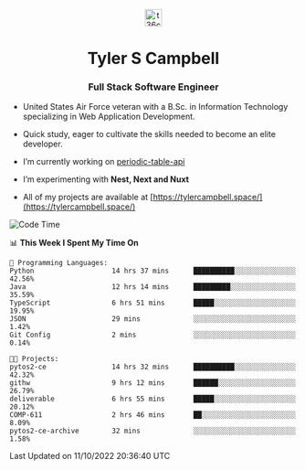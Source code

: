 <p align="center">
<a href="https://www.linkedin.com/in/t36campbell" target="blank"><img align="center" src="https://ik.imagekit.io/t36campbell/Portfolio/linkedin.png.original_m8bbGgPh6.png" alt="t36campbell" height="30" width="30" /></a>
</p>
<h1 align="center">Tyler S Campbell</h1>
<h3 align="center">Full Stack Software Engineer</h3>

* United States Air Force veteran with a B.Sc. in Information Technology specializing in Web Application Development. 

* Quick study, eager to cultivate the skills needed to become an elite developer.

* I’m currently working on [periodic-table-api](https://github.com/t36campbell/periodic-table-api)

* I’m experimenting with **Nest, Next and Nuxt**

* All of my projects are available at [https://tylercampbell.space/](https://tylercampbell.space/)

<!--START_SECTION:waka-->
![Code Time](http://img.shields.io/badge/Code%20Time-1%2C879%20hrs%2042%20mins-blue)

📊 **This Week I Spent My Time On** 

```text
💬 Programming Languages: 
Python                   14 hrs 37 mins      ██████████░░░░░░░░░░░░░░░   42.56% 
Java                     12 hrs 14 mins      █████████░░░░░░░░░░░░░░░░   35.59% 
TypeScript               6 hrs 51 mins       █████░░░░░░░░░░░░░░░░░░░░   19.95% 
JSON                     29 mins             ░░░░░░░░░░░░░░░░░░░░░░░░░   1.42% 
Git Config               2 mins              ░░░░░░░░░░░░░░░░░░░░░░░░░   0.14%

🐱‍💻 Projects: 
pytos2-ce                14 hrs 32 mins      ██████████░░░░░░░░░░░░░░░   42.32% 
githw                    9 hrs 12 mins       ██████░░░░░░░░░░░░░░░░░░░   26.79% 
deliverable              6 hrs 55 mins       █████░░░░░░░░░░░░░░░░░░░░   20.12% 
COMP-611                 2 hrs 46 mins       ██░░░░░░░░░░░░░░░░░░░░░░░   8.09% 
pytos2-ce-archive        32 mins             ░░░░░░░░░░░░░░░░░░░░░░░░░   1.58%

```


 Last Updated on 11/10/2022 20:36:40 UTC
<!--END_SECTION:waka-->
